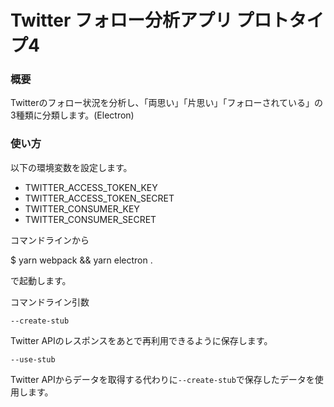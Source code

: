 Twitter フォロー分析アプリ プロトタイプ4
====

### 概要

Twitterのフォロー状況を分析し、「両思い」「片思い」「フォローされている」の3種類に分類します。(Electron)

### 使い方

以下の環境変数を設定します。

- TWITTER_ACCESS_TOKEN_KEY
- TWITTER_ACCESS_TOKEN_SECRET
- TWITTER_CONSUMER_KEY
- TWITTER_CONSUMER_SECRET

コマンドラインから

$ yarn webpack && yarn electron .

で起動します。

コマンドライン引数

`--create-stub`

Twitter APIのレスポンスをあとで再利用できるように保存します。

`--use-stub`

Twitter APIからデータを取得する代わりに`--create-stub`で保存したデータを使用します。
